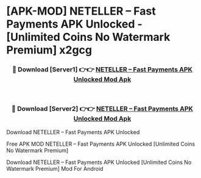 # [APK-MOD] NETELLER – Fast Payments APK Unlocked - [Unlimited Coins No Watermark Premium] x2gcg



<div align="center">
<h3>🔴 Download [Server1] 👉👉 <a href="https://momento.my/?title=NETELLER_–_Fast_Payments_APK_Unlocked">NETELLER – Fast Payments APK Unlocked Mod Apk</a></h3><br>

<h3>🔴 Download [Server2] 👉👉 <a href="https://momento.my/?title=NETELLER_–_Fast_Payments_APK_Unlocked">NETELLER – Fast Payments APK Unlocked Mod Apk</a></h3>
</div>



Download NETELLER – Fast Payments APK Unlocked 

Free APK MOD NETELLER – Fast Payments APK Unlocked [Unlimited Coins No Watermark Premium]

Download NETELLER – Fast Payments APK Unlocked [Unlimited Coins No Watermark Premium] Mod For Android
